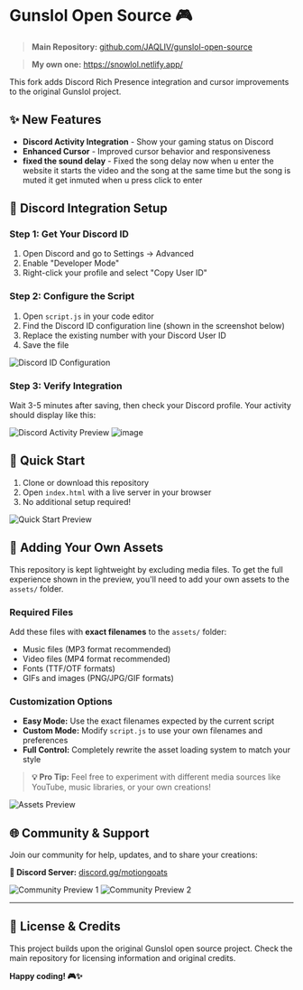 # Gunslol Open Source 🎮

> **Main Repository:** [github.com/JAQLIV/gunslol-open-source](https://github.com/JAQLIV/gunslol-open-source)

> **My own one:** https://snowlol.netlify.app/

This fork adds Discord Rich Presence integration and cursor improvements to the original Gunslol project.

## ✨ New Features

- **Discord Activity Integration** - Show your gaming status on Discord
- **Enhanced Cursor** - Improved cursor behavior and responsiveness
- **fixed the sound delay** - Fixed the song delay now when u enter the website it starts the video and the song at the same time but the song is muted it get inmuted when u press click to enter

## 🔗 Discord Integration Setup

### Step 1: Get Your Discord ID
1. Open Discord and go to Settings → Advanced
2. Enable "Developer Mode"
3. Right-click your profile and select "Copy User ID"

### Step 2: Configure the Script
1. Open `script.js` in your code editor
2. Find the Discord ID configuration line (shown in the screenshot below)
3. Replace the existing number with your Discord User ID
4. Save the file

![Discord ID Configuration](https://github.com/user-attachments/assets/ed49e1fd-3efb-4d1d-a030-cc3f1ba7c92a)

### Step 3: Verify Integration
Wait 3-5 minutes after saving, then check your Discord profile. Your activity should display like this:

![Discord Activity Preview](https://github.com/user-attachments/assets/e27d0819-d9ce-4475-ba47-420fae2b0462)
![image](https://github.com/user-attachments/assets/ac86c941-358e-43a4-8f6d-ea44c36e7f68)


## 🚀 Quick Start

1. Clone or download this repository
2. Open `index.html` with a live server in your browser
3. No additional setup required!

![Quick Start Preview](https://github.com/user-attachments/assets/65f11fa5-7083-41ea-bcf1-f063ab87a50e)

## 🎨 Adding Your Own Assets

This repository is kept lightweight by excluding media files. To get the full experience shown in the preview, you'll need to add your own assets to the `assets/` folder.

### Required Files
Add these files with **exact filenames** to the `assets/` folder:
- Music files (MP3 format recommended)
- Video files (MP4 format recommended) 
- Fonts (TTF/OTF formats)
- GIFs and images (PNG/JPG/GIF formats)

### Customization Options
- **Easy Mode:** Use the exact filenames expected by the current script
- **Custom Mode:** Modify `script.js` to use your own filenames and preferences
- **Full Control:** Completely rewrite the asset loading system to match your style

> **💡 Pro Tip:** Feel free to experiment with different media sources like YouTube, music libraries, or your own creations!

![Assets Preview](https://github.com/user-attachments/assets/f1a3127d-92b0-487d-be97-b737a535d0b2)

## 🌐 Community & Support

Join our community for help, updates, and to share your creations:

**💬 Discord Server:** [discord.gg/motiongoats](https://discord.gg/motiongoats)

![Community Preview 1](https://github.com/user-attachments/assets/05991495-9808-4856-b1a1-74fcb271b726)
![Community Preview 2](https://github.com/user-attachments/assets/135c06c7-3e31-494d-a32c-8eee5889d363)

---

## 📝 License & Credits

This project builds upon the original Gunslol open source project. Check the main repository for licensing information and original credits.

**Happy coding! 🎮✨**
